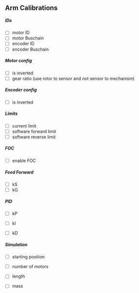 Arm Calibrations
-----------------------------

##### IDs

- [ ] motor ID 
- [ ] motor Buschain
- [ ] encoder ID 
- [ ] encoder Buschain

##### Motor config

- [ ] is inverted
- [ ] gear ratio (use rotor to sensor and not sensor to mechanism)

##### Encoder config

- [ ] is inverted

##### Limits 

- [ ] current limit
- [ ] software forward limit
- [ ] software reverse limit

##### FOC
- [ ] enable FOC

##### Feed Forward 

- [ ] kS
- [ ] kG

##### PID 

- [ ] kP  
- [ ] kI   
- [ ] kD


##### Simulation

- [ ] starting position
- [ ] number of motors
- [ ] length
- [ ] mass

